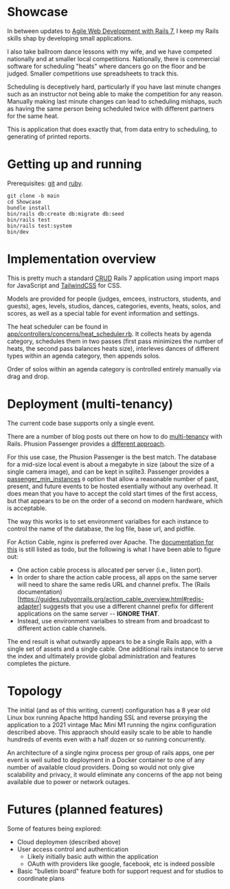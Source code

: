 # Showcase

In between updates to [Agile Web Development with Rails
7](https://pragprog.com/titles/rails7/agile-web-development-with-rails-7/), I
keep my Rails skills shap by developing small applications.

I also take ballroom dance lessons with my wife, and we have competed
nationally and at smaller local competitions.  Nationally, there is commercial
software for scheduling "heats" where dancers go on the floor and be judged.
Smaller competitions use spreadsheets to track this.

Scheduling is deceptively hard, particularly if you have last minute changes
such as an instructor not being able to make the competition for any reason.
Manually making last minute changes can lead to scheduling mishaps, such as
having the same person being scheduled twice with different partners for the
same heat.

This is application that does exactly that, from data entry to scheduling, to
generating of printed reports.

# Getting up and running

Prerequisites:
[git](https://git-scm.com/book/en/v2/Getting-Started-Installing-Git) and
[ruby](https://www.ruby-lang.org/en/documentation/installation/).

```
git clone -b main
cd Showcase
bundle install
bin/rails db:create db:migrate db:seed
bin/rails test
bin/rails test:system
bin/dev
```

# Implementation overview

This is pretty much a standard
[CRUD](https://en.wikipedia.org/wiki/Create,_read,_update_and_delete) Rails 7
application using import maps for JavaScript and
[TailwindCSS](https://tailwindcss.com/) for CSS. 

Models are provided for people (judges, emcees, instructors, students, and
guests), ages, levels, studios, dances, categories, events, heats, solos, and
scores, as well as a special table for event information and settings.

The heat scheduler can be found in
[app/controllers/concerns/heat_scheduler.rb](./app/controllers/concerns/heat_scheduler.rb).
It collects heats by agenda category, schedules them in two passes (first pass
minimizes the number of heats, the second pass balances heats size), interleves
dances of different types within an agenda category, then appends solos.

Order of solos within an agenda category is controlled entirely manually via
drag and drop.

# Deployment (multi-tenancy)

The current code base supports only a single event.

There are a number of blog posts out there on how to do
[multi-tenancy](https://blog.arkency.com/comparison-of-approaches-to-multitenancy-in-rails-apps/)
with Rails.  Phusion Passenger provides a [different
approach](https://stackoverflow.com/questions/48669947/multitenancy-passenger-rails-multiple-apps-different-versions-same-domain).

For this use case, the Phusion Passenger is the best match.  The database for a
mid-size local event is about a megabyte in size (about the size of a single
camera image), and can be kept in sqlite3.  Passenger provides a
[passenger_min_instances](https://www.phusionpassenger.com/library/config/nginx/reference/#passenger_min_instances)
`0` option that allow a reasonable number of past, present, and future events
to be hosted esentially without any overhead.  It does mean that you have to
accept the cold start times of the first access, but that appears to be on the
order of a second on modern hardware, which is acceptable.

The way this works is to set environment varialbes for each instance to control
the name of the database, the log file, base url, and pidfile.

For Action Cable, nginx is preferred over Apache.  The [documentation for
this](https://www.phusionpassenger.com/library/deploy/nginx/) is still listed
as todo, but the following is what I have been able to figure out:

- One action cable process is allocated per server (i.e., listen port).
- In order to share the action cable process, all apps on the same server will
  need to share the same redis URL and channel prefix.  The (Rails
documentation)[https://guides.rubyonrails.org/action_cable_overview.html#redis-adapter]
suggests that you use a different channel prefix for different applications on
the same server -- **IGNORE THAT**.
- Instead, use environment varialbes to stream from and broadcast to different
  action cable channels.

The end result is what outwardly appears to be a single Rails app, with a
single set of assets and a single cable.  One additional rails instance to
serve the index and ultimately provide global administration and features
completes the picture.

# Topology

The initial (and as of this writing, current) configuration has a 8 year old
Linux box running Apache httpd handing SSL and reverse proxying the application
to a 2021 vintage Mac Mini M1 running the nginx configuration described above.
This appraoch should easily scale to be able to handle hundreds of events even
with a half dozen or so running concurrently.

An architecture of a single nginx process per group of rails apps, one per
event is well suited to deployment in a Docker container to one of any number
of available cloud providers.  Doing so would not only give scalability and
privacy, it would eliminate any concerns of the app not being available due to
power or network outages.

# Futures (planned features)

Some of features being explored:

- Cloud deploymen (described above)
- User access control and authentication
    - Likely initially basic auth within the application
    - OAuth with providers like google, facebook, etc is indeed possible
- Basic "bulletin board" feature both for support request and for studios to
  coordinate plans
